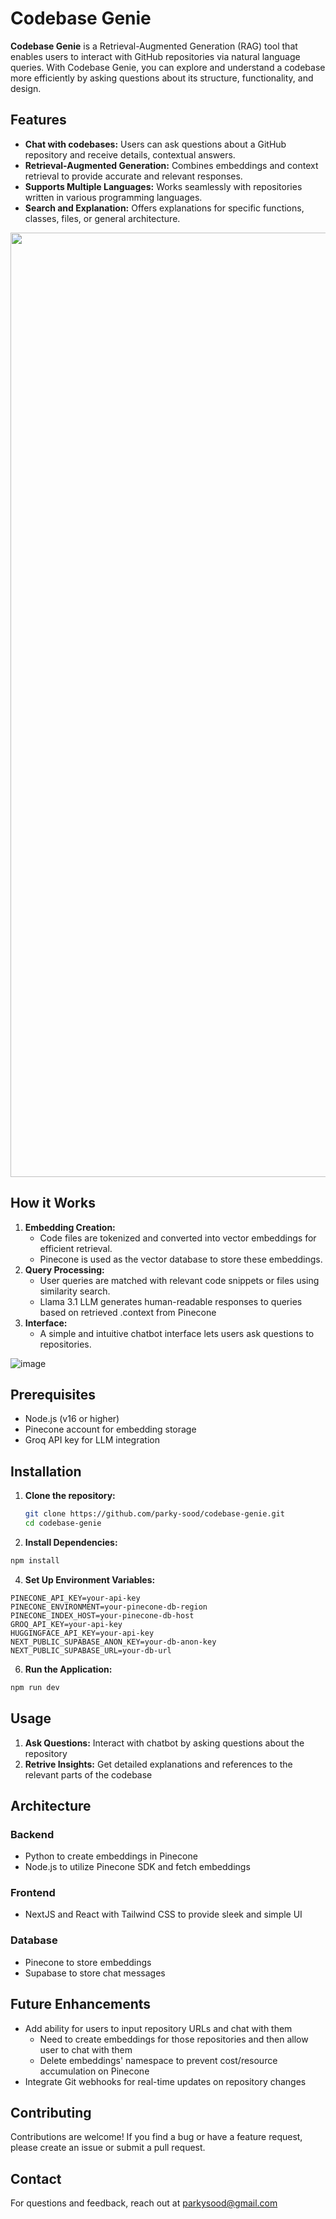 # Codebase Genie
**Codebase Genie** is a Retrieval-Augmented Generation (RAG) tool that enables users to interact with GitHub repositories via natural language queries. With Codebase Genie, you can explore and understand a codebase more efficiently by asking questions about its structure, functionality, and design.

## Features
- **Chat with codebases:** Users can ask questions about a GitHub repository and receive details, contextual answers.
- **Retrieval-Augmented Generation:** Combines embeddings and context retrieval to provide accurate and relevant responses.
- **Supports Multiple Languages:** Works seamlessly with repositories written in various programming languages.
- **Search and Explanation:** Offers explanations for specific functions, classes, files, or general architecture.

<img width="1511" src="https://github.com/user-attachments/assets/325f5479-dbd4-4888-88b5-a6732c9c5063">

## How it Works
1. **Embedding Creation:**
   - Code files are tokenized and converted into vector embeddings for efficient retrieval.
   - Pinecone is used as the vector database to store these embeddings.
2. **Query Processing:**
   - User queries are matched with relevant code snippets or files using similarity search.
   - Llama 3.1 LLM generates human-readable responses to queries based on retrieved .context from Pinecone
3. **Interface:**
   - A simple and intuitive chatbot interface lets users ask questions to repositories.

![image](https://github.com/user-attachments/assets/77119592-09f1-48ee-bb33-48cb77a12488)


## Prerequisites
- Node.js (v16 or higher)
- Pinecone account for embedding storage
- Groq API key for LLM integration

## Installation
1. **Clone the repository:**
   ```bash
   git clone https://github.com/parky-sood/codebase-genie.git
   cd codebase-genie
   ```
2. **Install Dependencies:**
```bash
npm install
```
4. **Set Up Environment Variables:**
```env
PINECONE_API_KEY=your-api-key
PINECONE_ENVIRONMENT=your-pinecone-db-region
PINECONE_INDEX_HOST=your-pinecone-db-host
GROQ_API_KEY=your-api-key
HUGGINGFACE_API_KEY=your-api-key
NEXT_PUBLIC_SUPABASE_ANON_KEY=your-db-anon-key
NEXT_PUBLIC_SUPABASE_URL=your-db-url
```
6. **Run the Application:**
```bash
npm run dev
```

## Usage
1. **Ask Questions:** Interact with chatbot by asking questions about the repository
2. **Retrive Insights:** Get detailed explanations and references to the relevant parts of the codebase

## Architecture

### Backend
- Python to create embeddings in Pinecone
- Node.js to utilize Pinecone SDK and fetch embeddings

### Frontend
- NextJS and React with Tailwind CSS to provide sleek and simple UI

### Database
- Pinecone to store embeddings
- Supabase to store chat messages

## Future Enhancements
- Add ability for users to input repository URLs and chat with them
  - Need to create embeddings for those repositories and then allow user to chat with them
  - Delete embeddings' namespace to prevent cost/resource accumulation on Pinecone
- Integrate Git webhooks for real-time updates on repository changes

## Contributing
Contributions are welcome! If you find a bug or have a feature request, please create an issue or submit a pull request.

## Contact
For questions and feedback, reach out at parkysood@gmail.com
